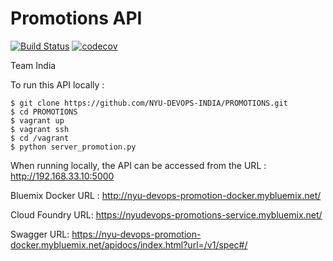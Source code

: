 # Promotions API

[![Build Status](https://travis-ci.org/NYU-DEVOPS-INDIA/PROMOTIONS.svg?branch=master)](https://travis-ci.org/NYU-DEVOPS-INDIA/PROMOTIONS)
[![codecov](https://codecov.io/gh/NYU-DEVOPS-INDIA/PROMOTIONS/branch/master/graph/badge.svg)](https://codecov.io/gh/NYU-DEVOPS-INDIA/PROMOTIONS)

Team India

To run this API locally : 

```{r, engine='bash', count_lines}
$ git clone https://github.com/NYU-DEVOPS-INDIA/PROMOTIONS.git
$ cd PROMOTIONS
$ vagrant up
$ vagrant ssh
$ cd /vagrant
$ python server_promotion.py
```

When running locally, the API can be accessed from the URL : http://192.168.33.10:5000

Bluemix Docker URL : http://nyu-devops-promotion-docker.mybluemix.net/

Cloud Foundry URL: https://nyudevops-promotions-service.mybluemix.net/

Swagger URL: https://nyu-devops-promotion-docker.mybluemix.net/apidocs/index.html?url=/v1/spec#/
